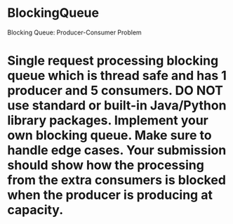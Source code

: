 # BlockingQueue
Blocking Queue: Producer-Consumer Problem

# Single request processing blocking queue which is thread safe and has 1 producer and 5 consumers. DO NOT use standard or built-in Java/Python library packages. Implement your own blocking queue. Make sure to handle edge cases. Your submission should show how the processing from the extra consumers is blocked when the producer is producing at capacity.



